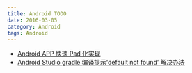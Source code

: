 ```yaml
---
title: Android TODO
date: 2016-03-05
category: Android
tags: Android
---
```


- [Android APP 快速 Pad 化实现](http://bugly.qq.com/bbs/forum.php?mod=viewthread&tid=686)
- [Android Studio gradle 编译提示‘default not found’ 解决办法](http://www.wxtlife.com/2015/09/26/slove-studio-default-not-found/)
